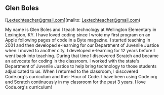 ## Glen Boles

[Lextechteacher@gmail.com](mailto: Lextechteacher@gmail.com)

My name is Glen Boles and I teach technology at Wellington Elementary in Lexington, KY.  I have loved coding since I wrote my first program on an Apple following pages of code in a Byte magazine.  I started teaching in 2001 and then developed e-learning for our Department of Juvenile Justice when I moved to another city.  I developed e-learning for 12 years before I went back into teaching. During that time I discovered Scratch and became an advocate for coding in the classroom. I worked with the state's Department of Juvenile Justice to help bring technology to those students adjudicated to us.  When I returned to the classroom, I discovered Code.org's curriculum and their Hour of Code.  I have been using Code.org and Scratch continuously in my classroom for the past 3 years.  I love Code.org's curriculum!
